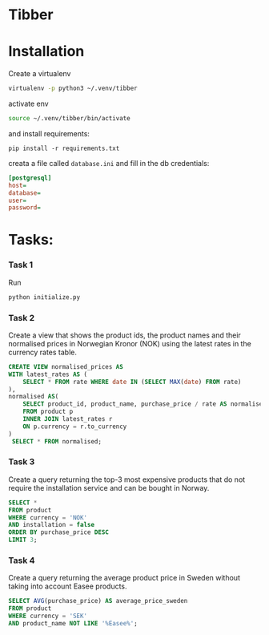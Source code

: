 # Tibber

# Installation

Create a virtualenv

```bash
virtualenv -p python3 ~/.venv/tibber
```

activate env

```bash
source ~/.venv/tibber/bin/activate
```

and install requirements:

```
pip install -r requirements.txt
```

creata a file called `database.ini` and fill in the db credentials:

```ini
[postgresql]
host=
database=
user=
password=
```

# Tasks:

### Task 1

Run

```bash
python initialize.py
```

### Task 2

Create a view that shows the product ids, the product names and their normalised
prices in Norwegian Kronor (NOK) using the latest rates in the currency rates table.

```sql
CREATE VIEW normalised_prices AS
WITH latest_rates AS (
    SELECT * FROM rate WHERE date IN (SELECT MAX(date) FROM rate)
),
normalised AS(
    SELECT product_id, product_name, purchase_price / rate AS normalised_price
    FROM product p
    INNER JOIN latest_rates r
    ON p.currency = r.to_currency
)
 SELECT * FROM normalised;
```

### Task 3

Create a query returning the top-3 most expensive products that do not require
the installation service and can be bought in Norway.

```sql
SELECT *
FROM product
WHERE currency = 'NOK'
AND installation = false
ORDER BY purchase_price DESC
LIMIT 3;
```

### Task 4

Create a query returning the average product price in Sweden without taking into
account Easee products.

```sql
SELECT AVG(purchase_price) AS average_price_sweden
FROM product
WHERE currency = 'SEK'
AND product_name NOT LIKE '%Easee%';
```
